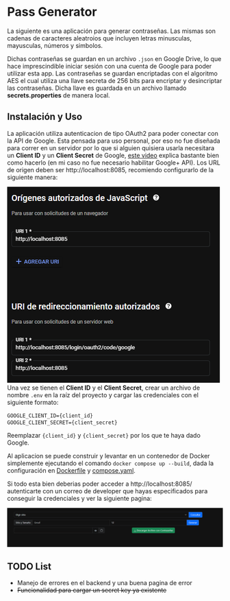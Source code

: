 # Pass Generator

La siguiente es una aplicación para generar contraseñas. Las mismas son cadenas de caracteres aleatroios que
incluyen letras minusculas, mayusculas, números y simbolos. 

Dichas contraseñas se guardan en un archivo `.json` en Google Drive, lo que hace imprescindible iniciar sesión
con una cuenta de Google para poder utilizar esta app. Las contraseñas se guardan encriptadas con el algoritmo
AES el cual utiliza una llave secreta de 256 bits para encriptar y desincriptar las contraseñas. Dicha llave es
guardada en un archivo llamado **secrets.properties** de manera local.

## Instalación y Uso
La aplicación utiliza autenticacion de tipo OAuth2 para poder conectar con la API de Google. Esta pensada
para uso personal, por eso no fue diseñada para correr en un servidor por lo que si alguien quisiera usarla
necesitara un **Client ID** y un **Client Secret** de Google, [este video](https://www.youtube.com/watch?v=ex3FW_40izU)
explica bastante bien como hacerlo (en mi caso no fue necesario habilitar Google+ API). 
Los URL de origen deben ser http://localhost:8085, recomiendo configurarlo de la siguiente manera:

![](./docs/origin-url.png)
Una vez se tienen el **Client ID** y el **Client Secret**, crear un archivo de nombre `.env` en la raíz del proyecto
y cargar las credenciales con el siguiente formato:
```
GOOGLE_CLIENT_ID={client_id}
GOOGLE_CLIENT_SECRET={client_secret}
```
Reemplazar `{client_id}` y `{client_secret}` por los que te haya dado Google.

Al aplicacion se puede construir y levantar en un contenedor de Docker simplemente ejecutando el comando `docker compose up --build`,
dada la configuración en [Dockerfile](./Dockerfile) y [compose.yaml](compose.yaml).

Si todo esta bien deberias poder acceder a http://localhost:8085/ autenticarte con un correo de developer que hayas
especificados para conseguir la credenciales y ver la siguiente pagina: 

![](./docs/ui.png)


## TODO List
* Manejo de errores en el backend y una buena pagina de error
* ~~Funcionalidad para cargar un secret key ya existente~~